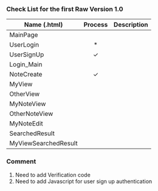 ### Check List for the first Raw Version 1.0
| Name (.html)          | Process   | Description |
| ----------------------|:---------:|-------------|
| MainPage              |           |             |
| UserLogin             |   *       |             |
| UserSignUp            |   ✓       |             |
| Login_Main            |           |             |
| NoteCreate            |   ✓       |             |
| MyView                |           |             |
| OtherView             |           |             |
| MyNoteView            |           |             |
| OtherNoteView         |           |             |
| MyNoteEdit            |           |             |
| SearchedResult        |           |             |
| MyViewSearchedResult  |           |             ||

### Comment
1. Need to add Verification code
2. Need to add Javascript for user sign up authentication
